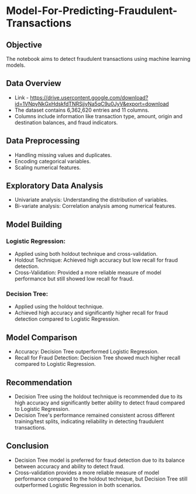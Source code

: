 # Model-For-Predicting-Fraudulent-Transactions
## Objective
The notebook aims to detect fraudulent transactions using machine learning models.

## Data Overview
- Link - https://drive.usercontent.google.com/download?id=1VNpyNkGxHdskfdTNRSjjyNa5qC9u0JyV&export=download
- The dataset contains 6,362,620 entries and 11 columns.
- Columns include information like transaction type, amount, origin and destination balances, and fraud indicators.

## Data Preprocessing
- Handling missing values and duplicates.
- Encoding categorical variables.
- Scaling numerical features.

## Exploratory Data Analysis
- Univariate analysis: Understanding the distribution of variables.
- Bi-variate analysis: Correlation analysis among numerical features.

## Model Building
### Logistic Regression:
- Applied using both holdout technique and cross-validation.
- Holdout Technique: Achieved high accuracy but low recall for fraud detection.
- Cross-Validation: Provided a more reliable measure of model performance but still showed low recall for fraud.
### Decision Tree:
- Applied using the holdout technique.
- Achieved high accuracy and significantly higher recall for fraud detection compared to Logistic Regression.

## Model Comparison
- Accuracy: Decision Tree outperformed Logistic Regression.
- Recall for Fraud Detection: Decision Tree showed much higher recall compared to Logistic Regression.

## Recommendation
- Decision Tree using the holdout technique is recommended due to its high accuracy and significantly better ability to detect fraud compared to Logistic Regression.
- Decision Tree's performance remained consistent across different training/test splits, indicating reliability in detecting fraudulent transactions.

## Conclusion
- Decision Tree model is preferred for fraud detection due to its balance between accuracy and ability to detect fraud.
- Cross-validation provides a more reliable measure of model performance compared to the holdout technique, but Decision Tree still outperformed Logistic Regression in both scenarios.
